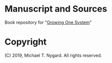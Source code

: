 # Manuscript and Sources

Book repository for "[Growing One System](http://leanpub.com/growing-one-system)"


# Copyright

(C) 2019, Michael T. Nygard. All rights reserved.
